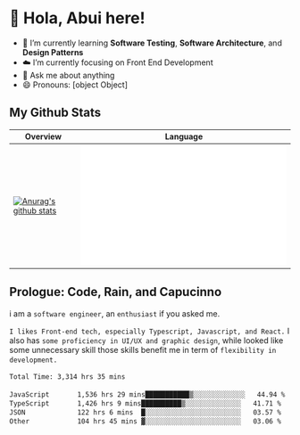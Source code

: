 # 👋 Hola, Abui here!

- 🌱 I’m currently learning **Software Testing**, **Software Architecture**, and **Design Patterns**
- ☁️ I’m currently focusing on Front End Development
- 💬 Ask me about anything
- 😄 Pronouns: [object Object]

## My Github Stats

| Overview | Language |
| --- | --- |
|[![Anurag's github stats](https://github-readme-stats.vercel.app/api?username=abui-am&count_private=true)](https://github.com/anuraghazra/github-readme-stats)|![Language](https://raw.githubusercontent.com/abui-am/stats/c6455f656dfce7acd3951e5ec5b25d72af0b2ee3/generated/languages.svg)|

## Prologue: Code, Rain, and Capucinno
i am a `software engineer`, an `enthusiast` if you asked me. 

`I likes Front-end tech, especially Typescript, Javascript, and React.` I also has `some proficiency in UI/UX and graphic design`, while looked like some unnecessary skill those skills benefit me in term of `flexibility in development.`


<!--START_SECTION:waka-->

```text
Total Time: 3,314 hrs 35 mins

JavaScript       1,536 hrs 29 mins███████████▒░░░░░░░░░░░░░   44.94 %
TypeScript       1,426 hrs 9 mins██████████▒░░░░░░░░░░░░░░   41.71 %
JSON             122 hrs 6 mins  █░░░░░░░░░░░░░░░░░░░░░░░░   03.57 %
Other            104 hrs 45 mins ▓░░░░░░░░░░░░░░░░░░░░░░░░   03.06 %
```

<!--END_SECTION:waka-->
